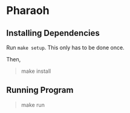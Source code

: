 # Pharaoh

## Installing Dependencies

Run `make setup`. This only has to be done once.

Then,

> make install


## Running Program

> make run